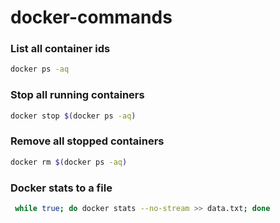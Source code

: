 # docker-commands

### List all container ids
```bash
docker ps -aq
```

### Stop all running containers
```bash
docker stop $(docker ps -aq)
```

### Remove all stopped containers
```bash
docker rm $(docker ps -aq)
```

### Docker stats to a file
```bash
 while true; do docker stats --no-stream >> data.txt; done
```
